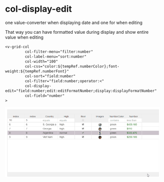 # col-display-edit

one value-converter when displaying date and one for when editing

That way you can have formatted value during display and show entire value when editing

```text
<v-grid-col
         col-filter-menu="filter:number"
         col-label-menu="sort:number"  
         col-width="100"
         col-css="color:${tempRef.numberColor};font-weight:${tempRef.numberFont}"
         col-sort="field:number" 
         col-filter="field:number;operator:<" 
         col-display-edit="field:number;edit:editFormatNumber;display:displayFormatNumber"
         col-field="number" 
>
```

![](../.gitbook/assets/col-display-edit.gif)

